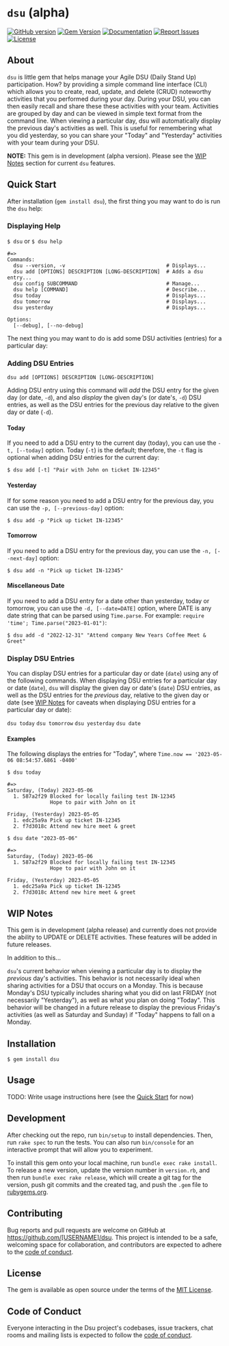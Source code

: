 # `dsu` (alpha)

[![GitHub version](http://badge.fury.io/gh/gangelo%2Fdsu.svg)](https://badge.fury.io/gh/gangelo%2Fdsu)
[![Gem Version](https://badge.fury.io/rb/dsu.svg)](https://badge.fury.io/rb/dsu)
[![Documentation](http://img.shields.io/badge/docs-rdoc.info-blue.svg)](http://www.rubydoc.info/gems/dsu/)
[![Report Issues](https://img.shields.io/badge/report-issues-red.svg)](https://github.com/gangelo/dsu/issues)
[![License](http://img.shields.io/badge/license-MIT-yellowgreen.svg)](#license)

## About
`dsu` is little gem that helps manage your Agile DSU (Daily Stand Up) participation. How? by providing a simple command line interface (CLI) which allows you to create, read, update, and delete (CRUD) noteworthy activities that you performed during your day. During your DSU, you can then easily recall and share these these activities with your team. Activities are grouped by day and can be viewed in simple text format from the command line. When viewing a particular day, dsu will automatically display the previous day's activities as well. This is useful for remembering what you did yesterday, so you can share your "Today" and "Yesterday" activities with your team during your DSU.

**NOTE:** This gem is in development (alpha version). Please see the [WIP Notes](#wip-notes) section for current `dsu` features.

## Quick Start

After installation (`gem install dsu`), the first thing you may want to do is run the `dsu` help:
### Displaying Help
`$ dsu` or `$ dsu help`
```shell
#=>
Commands:
  dsu --version, -v                                 # Displays...
  dsu add [OPTIONS] DESCRIPTION [LONG-DESCRIPTION]  # Adds a dsu entry...
  dsu config SUBCOMMAND                             # Manage...
  dsu help [COMMAND]                                # Describe...
  dsu today                                         # Displays...
  dsu tomorrow                                      # Displays...
  dsu yesterday                                     # Displays...

Options:
  [--debug], [--no-debug]
```

The next thing you may want to do is add some DSU activities (entries) for a particular day:

### Adding DSU Entries
`dsu add [OPTIONS] DESCRIPTION [LONG-DESCRIPTION]`

Adding DSU entry using this command will _add_ the DSU entry for the given day (or date, `-d`), and also _display_ the given day's (or date's, `-d`) DSU entries, as well as the DSU entries for the previous day relative to the given day or date (`-d`).

#### Today
If you need to add a DSU entry to the current day (today), you can use the `-t, [--today]` option. Today (`-t`) is the default; therefore, the `-t` flag is optional when adding DSU entries for the current day:

`$ dsu add [-t] "Pair with John on ticket IN-12345"`

#### Yesterday
If for some reason you need to add a DSU entry for the previous day, you can use the `-p, [--previous-day]` option:

`$ dsu add -p "Pick up ticket IN-12345"`

#### Tomorrow
If you need to add a DSU entry for the previous day, you can use the `-n, [--next-day]` option:

`$ dsu add -n "Pick up ticket IN-12345"`

#### Miscellaneous Date
If you need to add a DSU entry for a date other than yesterday, today or tomorrow, you can use the `-d, [--date=DATE]` option, where DATE is any date string that can be parsed using `Time.parse`. For example: `require 'time'; Time.parse("2023-01-01")`:

`$ dsu add -d "2022-12-31" "Attend company New Years Coffee Meet & Greet"`

### Display DSU Entries
You can display DSU entries for a particular day or date (`date`) using any of the following commands. When displaying DSU entries for a particular day or date (`date`), `dsu` will display the given day or date's (`date`) DSU entries, as well as the DSU entries for the _previous_ day, relative to the given day or date (see [WIP Notes](#wip-notes) for caveats when displaying DSU entries for a particular day or date):

`dsu today`
`dsu tomorrow`
`dsu yesterday`
`dsu date`

#### Examples
The following displays the entries for "Today", where `Time.now == '2023-05-06 08:54:57.6861 -0400'`

`$ dsu today`
```shell
#=>
Saturday, (Today) 2023-05-06
  1. 587a2f29 Blocked for locally failing test IN-12345
              Hope to pair with John on it

Friday, (Yesterday) 2023-05-05
  1. edc25a9a Pick up ticket IN-12345
  2. f7d3018c Attend new hire meet & greet
```

`$ dsu date "2023-05-06"`
```shell
#=>
Saturday, (Today) 2023-05-06
  1. 587a2f29 Blocked for locally failing test IN-12345
              Hope to pair with John on it

Friday, (Yesterday) 2023-05-05
  1. edc25a9a Pick up ticket IN-12345
  2. f7d3018c Attend new hire meet & greet
```


## WIP Notes
This gem is in development (alpha release) and currently does not provide the ability to UPDATE or DELETE activities. These features will be added in future releases.

In addition to this...

`dsu`'s current behavior when viewing a particular day is to display the _previous_ day's activities. This behavior is not necessarily ideal when sharing activities for a DSU that occurs on a Monday. This is because Monday's DSU typically includes sharing what you did on last FRIDAY (not necessarily "Yesterday"), as well as what you plan on doing "Today". This behavior will be changed in a future release to display the previous Friday's activities (as well as Saturday and Sunday) if "Today" happens to fall on a Monday.

## Installation

    $ gem install dsu

## Usage

TODO: Write usage instructions here (see the [Quick Start](#quick-start) for now)

## Development

After checking out the repo, run `bin/setup` to install dependencies. Then, run `rake spec` to run the tests. You can also run `bin/console` for an interactive prompt that will allow you to experiment.

To install this gem onto your local machine, run `bundle exec rake install`. To release a new version, update the version number in `version.rb`, and then run `bundle exec rake release`, which will create a git tag for the version, push git commits and the created tag, and push the `.gem` file to [rubygems.org](https://rubygems.org).

## Contributing

Bug reports and pull requests are welcome on GitHub at https://github.com/[USERNAME]/dsu. This project is intended to be a safe, welcoming space for collaboration, and contributors are expected to adhere to the [code of conduct](https://github.com/[USERNAME]/dsu/blob/main/CODE_OF_CONDUCT.md).

## License

The gem is available as open source under the terms of the [MIT License](https://opensource.org/licenses/MIT).

## Code of Conduct

Everyone interacting in the Dsu project's codebases, issue trackers, chat rooms and mailing lists is expected to follow the [code of conduct](https://github.com/[USERNAME]/dsu/blob/main/CODE_OF_CONDUCT.md).
